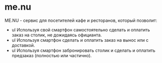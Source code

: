 # me.nu
ME.NU - сервис для посетителей кафе и ресторанов, который позволит:
 + ul Используя свой смартфон самостоятельно сделать и оплатить заказ на столик, не дожидаясь официанта.
 + ul Используя смартфон сделать и оплатить заказ на вынос или с доставкой.
 + ul Используя смартфон забронировать столик и сделать и оплатить предзаказ (полностью или частично).
